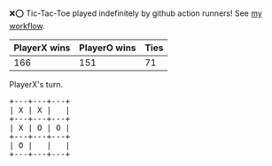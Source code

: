 :x::o: Tic-Tac-Toe played indefinitely by github action runners! See [my workflow](.github/workflows/play.yaml).

|PlayerX wins|PlayerO wins|Ties|
|-|-|-|
|166|151|71|

PlayerX's turn.

<pre>
+---+---+---+
| X | X |   |
+---+---+---+
| X | O | O |
+---+---+---+
| O |   |   |
+---+---+---+
</pre>